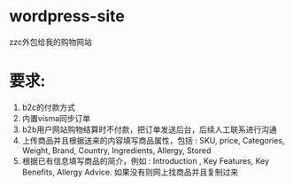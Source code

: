 # wordpress-site
zzc外包给我的购物网站

# 要求:

1. b2c的付款方式
2. 内置visma同步订单
3. b2b用户网站购物结算时不付款，把订单发送后台，后续人工联系进行沟通
4. 上传商品并且根据送来的内容填写商品属性，包括 : SKU, price, Categories, Weight, Brand, Country, Ingredients, Allergy, Stored
5. 根据已有信息填写商品的简介，例如 : Introduction , Key Features, Key Benefits, Allergy Advice. 如果没有则网上找商品并且复制过来

